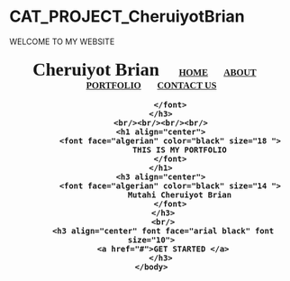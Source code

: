 # CAT_PROJECT_CheruiyotBrian
<cretaion of portfolio website>
<!DOCTYPE html>
<html lang="en"
<head>
    <meta charset="utf=8"
    <title font face="arial black" color="black" size="10">
   WELCOME TO MY WEBSITE
    </title>
    <body background="download.jpg">
        <h3 align="center">
            <font face="arial black" size="6">Cheruiyot Brian</font>
            &nbsp; &nbsp; &nbsp; &nbsp;
            <font face="cinzel">
                <a href="#">HOME</a>
                &nbsp; &nbsp; &nbsp;
                <a href="#">ABOUT</a>
                &nbsp; &nbsp; &nbsp;
                <a href="#">PORTFOLIO</a>
                &nbsp; &nbsp; &nbsp;
                <a href="#">CONTACT US</a>
            
            </font>
        </h3>
        <br/><br/><br/><br/>
        <h1 align="center">
            <font face="algerian" color="black" size="18 ">
                THIS IS MY PORTFOLIO
            </font>
        </h1>
        <h3 align="center">
            <font face="algerian" color="black" size="14 ">
                Mutahi Cheruiyot Brian
            </font>
         </h3>
         <br/>
         <h3 align="center" font face="arial black" font size="10">
         <a href="#">GET STARTED </a>
        </h3>
    </body>
</head>
